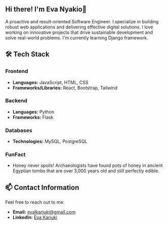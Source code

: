## Hi there! I'm Eva Nyakio👋 
A proactive and result-oriented Software Engineer. I specialize in building robust web applications and delivering effective digital solutions. I love working on innovative projects that drive sustainable development and solve real-world problems.
I'm currently learning Django framework.

## 🛠️ Tech Stack
### Frontend
- **Languages:** JavaScript, HTML, CSS
- **Frameworks/Libraries:** React, Bootstrap, Tailwind

### Backend
- **Languages:** Python
- **Frameworks:** Flask

### Databases
- **Technologies:** MySQL, PostgreSQL

### FunFact
- Honey never spoils! Archaeologists have found pots of honey in ancient Egyptian tombs that are over 3,000 years old and still perfectly edible.

## 📫 Contact Information
Feel free to reach out to me:
- **Email:** [evalkariuki@gmail.com](mailto:evalkariuki@gmail.com)
- **LinkedIn:** [Eva Kariuki](https://www.linkedin.com/in/evalyne-kariuki-74205b161/)
